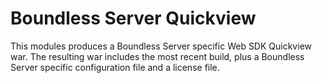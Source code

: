 # Boundless Server Quickview

This modules produces a Boundless Server specific Web SDK Quickview war. The resulting war includes the most recent build, plus a Boundless Server specific configuration file and a license file.
